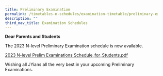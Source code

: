 ```yaml
---
title: Preliminary Examination
permalink: /timetables-n-schedules/examination-timetable/preliminary-examination/
description: ""
third_nav_title: Examination Schedules
---
```

<p><strong>Dear Parents and Students</strong></p>
<p>The 2023 N-level Preliminary Examination schedule is now available.

</p><p>
<a href="https://drive.google.com/file/d/1JCQ83Z_kfIuvbf-1CwXw806yJ7WmS8Qe/view?usp=drive_link">2023 N-level Prelim Examinations Schedule_for_Students.pdf</a>
</p>


<p></p><p>Wishing all JYians all the very best in your upcoming Preliminary Examinations.</p>